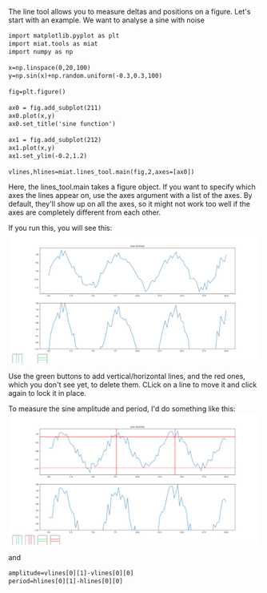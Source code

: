 The line tool allows you to measure deltas and positions on a figure. Let's start with an example. We want to analyse a sine with noise

	import matplotlib.pyplot as plt
	import miat.tools as miat
	import numpy as np

	x=np.linspace(0,20,100)
	y=np.sin(x)+np.random.uniform(-0.3,0.3,100)

	fig=plt.figure()

	ax0 = fig.add_subplot(211)
	ax0.plot(x,y)
	ax0.set_title('sine function')

	ax1 = fig.add_subplot(212)
	ax1.plot(x,y)
	ax1.set_ylim(-0.2,1.2)

	vlines,hlines=miat.lines_tool.main(fig,2,axes=[ax0])

Here, the lines_tool.main takes a figure object. If you want to specify which axes the lines appear on, use the axes argument with a list of the axes. By default, they'll show up on all the axes, so it might not work too well if the axes are completely different from each other.

If you run this, you will see this:
![](https://github.com/CephalonAhmes/miat/blob/V0.0.8/documentation/Lines/Figure_1.png?raw=true)

Use the green buttons to add vertical/horizontal lines, and the red ones, which you don't see yet, to delete them. CLick on a line to move it and click again to lock it in place.

To measure the sine amplitude and period, I'd do something like this:
![](https://github.com/CephalonAhmes/miat/blob/V0.0.8/documentation/Lines/Figure_2.png?raw=true)

and 

	amplitude=vlines[0][1]-vlines[0][0]
	period=hlines[0][1]-hlines[0][0]

